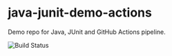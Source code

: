# java-junit-demo-actions
Demo repo for Java, JUnit and GitHub Actions pipeline.

![Build Status](https://github.com/jacobbpp/java-junit-demo-actions/actions/workflows/maven.yml/badge.svg)
